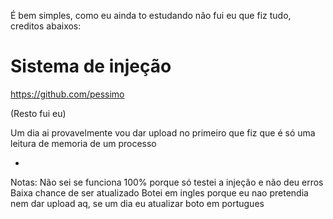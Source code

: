 É bem simples, como eu ainda to estudando não fui eu que fiz tudo, creditos abaixos:

# Sistema de injeção
https://github.com/pessimo

(Resto fui eu)








Um dia ai provavelmente vou dar upload no primeiro que fiz que é só uma leitura de memoria de um processo

-
Notas:
Não sei se funciona 100% porque só testei a injeção e não deu erros
Baixa chance de ser atualizado
Botei em ingles porque eu nao pretendia nem dar upload aq, se um dia eu atualizar boto em portugues
